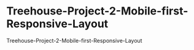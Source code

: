 # Treehouse-Project-2-Mobile-first-Responsive-Layout
 Treehouse-Project-2-Mobile-first-Responsive-Layout
